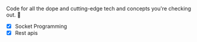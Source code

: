 Code for all the dope and cutting-edge tech and concepts you're checking out. 🚀
- [X] Socket Programming
- [X] Rest apis

